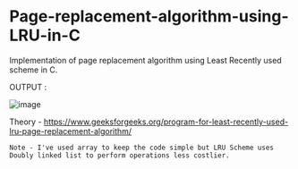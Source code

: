 # Page-replacement-algorithm-using-LRU-in-C
Implementation of page replacement algorithm using Least Recently used scheme in C.

OUTPUT : 

![image](https://user-images.githubusercontent.com/59384550/143778465-9efad453-418c-47ce-99f1-ef364aa189c8.png)


Theory - https://www.geeksforgeeks.org/program-for-least-recently-used-lru-page-replacement-algorithm/

`Note - I've used array to keep the code simple but LRU Scheme uses Doubly linked list to perform operations less costlier.`
